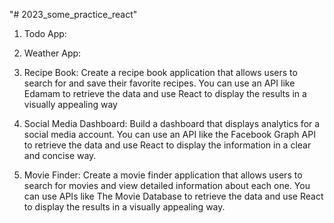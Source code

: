 "# 2023_some_practice_react" 
1. Todo App:
2. Weather App:

3. Recipe Book: 
Create a recipe book application that allows users to search for and save their favorite recipes.
You can use an API like Edamam to retrieve the data and use React to display the results in a visually appealing way

4. Social Media Dashboard: 
Build a dashboard that displays analytics for a social media account.
You can use an API like the Facebook Graph API to retrieve the data and use React
to display the information in a clear and concise way.

5. Movie Finder: 
Create a movie finder application that allows users to search for movies and view detailed
 information about each one. You can use APIs like The Movie Database to retrieve the data and use React
 to display the results in a visually appealing way.
